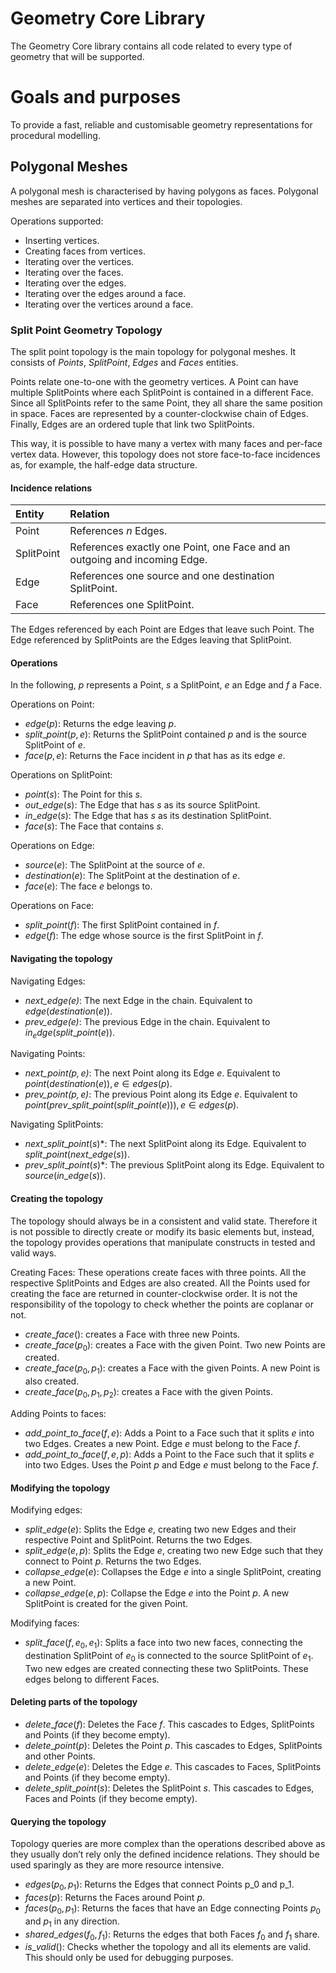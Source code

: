 # Geometry Core Library

The Geometry Core library contains all code related to every type of geometry that will be supported.

# Goals and purposes

To provide a fast, reliable and customisable geometry representations for procedural modelling.

## Polygonal Meshes

A polygonal mesh is characterised by having polygons as faces. Polygonal meshes are separated into vertices and their topologies.

Operations supported:
 
 * Inserting vertices.
 * Creating faces from vertices.
 * Iterating over the vertices.
 * Iterating over the faces.
 * Iterating over the edges.
 * Iterating over the edges around a face.
 * Iterating over the vertices around a face.

### Split Point Geometry Topology

The split point topology is the main topology for polygonal meshes. It consists of _Points_, _SplitPoint_, _Edges_ and _Faces_ entities.

Points relate one-to-one with the geometry vertices. A Point can have multiple SplitPoints where each SplitPoint is contained in a different Face. Since all SplitPoints refer to the same Point, they all share the same position in space. Faces are represented by a counter-clockwise chain of Edges. Finally, Edges are an ordered tuple that link two SplitPoints.

This way, it is possible to have many a vertex with many faces and per-face vertex data. However, this topology does not store face-to-face incidences as, for example, the half-edge data structure.


#### Incidence relations

| Entity     | Relation                                              |
|:-----------|:------------------------------------------------------|
| Point      | References $n$ Edges.                                 |
| SplitPoint | References exactly one Point, one Face and an outgoing and incoming Edge. |
| Edge       | References one source and one destination SplitPoint. |
| Face       | References one SplitPoint.                            |

The Edges referenced by each Point are Edges that leave such Point. The Edge referenced by SplitPoints are the Edges leaving that SplitPoint.

#### Operations

In the following, $p$ represents a Point, $s$ a SplitPoint, $e$ an Edge and $f$ a Face.

Operations on Point:

* $edge(p)$:  Returns the edge leaving $p$.
* $split\_point(p, e)$: Returns the SplitPoint contained $p$ and is the source SplitPoint of $e$.
* $face(p, e)$: Returns the Face incident in $p$ that has as its edge $e$.

Operations on SplitPoint:

* $point(s)$: The Point for this $s$.
* $out\_edge(s)$: The Edge that has $s$ as its source SplitPoint.
* $in\_edge(s)$: The Edge that has $s$ as its destination SplitPoint.
* $face(s)$: The Face that contains $s$.

Operations on Edge:

* $source(e)$: The SplitPoint at the source of $e$.
* $destination(e)$: The SplitPoint at the destination of $e$.
* $face(e)$: The face $e$ belongs to.

Operations on Face:

* $split\_point(f)$: The first SplitPoint contained in $f$.
* $edge(f)$: The edge whose source is the first SplitPoint in $f$.

#### Navigating the topology

Navigating Edges:

* *$next\_edge(e)$*: The next Edge in the chain. Equivalent to $edge(destination(e))$.
* *$prev\_edge(e)$*: The previous Edge in the chain. Equivalent to $in_edge(split\_point(e))$.

Navigating Points:

* *$next\_point(p, e)$*: The next Point along its Edge $e$. Equivalent to $point(destination(e)), e \in edges(p)$.
* *$prev\_point(p, e)$*: The previous Point along its Edge $e$. Equivalent to $point(prev\_split\_point(split\_point(e))), e \in edges(p)$.

Navigating SplitPoints:

* $next\_split\_point(s)$*: The next SplitPoint along its Edge. Equivalent to $split\_point(next\_edge(s))$.
* $prev\_split\_point(s)$*: The previous SplitPoint along its Edge. Equivalent to $source(in\_edge(s))$.

#### Creating the topology

The topology should always be in a consistent and valid state. Therefore it is not possible to directly create or modify its basic elements but, instead, the topology provides operations that manipulate constructs in tested and valid ways.

Creating Faces:
These operations create faces with three points. All the respective SplitPoints and Edges are also created. All the Points used for creating the face are returned in counter-clockwise order. It is not the responsibility of the topology to check whether the points are coplanar or not.

* $create\_face()$: creates a Face with three new Points.
* $create\_face(p_0)$: creates a Face with the given Point. Two new Points are created.
* $create\_face(p_0, p_1)$: creates a Face with the given Points. A new Point is also created.
* $create\_face(p_0, p_1, p_2)$: creates a Face with the given Points.

Adding Points to faces:

* $add\_point\_to\_face(f, e)$: Adds a Point to a Face such that it splits $e$ into two Edges. Creates a new Point. Edge $e$ must belong to the Face $f$.
* $add\_point\_to\_face(f, e, p)$: Adds a Point to the Face such that it splits $e$ into two Edges. Uses the Point $p$ and Edge $e$ must belong to the Face $f$.

#### Modifying the topology

Modifying edges:

* $split\_edge(e)$: Splits the Edge $e$, creating two new Edges and their respective Point and SplitPoint. Returns the two Edges.
* $split\_edge(e, p)$: Splits the Edge $e$, creating two new Edge such that they connect to Point $p$. Returns the two Edges.
* $collapse\_edge(e)$: Collapses the Edge $e$ into a single SplitPoint, creating a new Point.
* $collapse\_edge(e, p)$: Collapse the Edge $e$ into the Point $p$. A new SplitPoint is created for the given Point.

Modifying faces:

* $split\_face(f, e_0, e_1)$: Splits a face into two new faces, connecting the destination SplitPoint of $e_0$ is connected to the source SplitPoint of $e_1$. Two new edges are created connecting these two SplitPoints. These edges belong to different Faces.

#### Deleting parts of the topology

* $delete\_face(f)$: Deletes the Face $f$. This cascades to Edges, SplitPoints and Points (if they become empty).
* $delete\_point(p)$: Deletes the Point $p$. This cascades to Edges, SplitPoints and other Points.
* $delete\_edge(e)$: Deletes the Edge $e$. This cascades to Faces, SplitPoints and Points (if they become empty).
* $delete\_split\_point(s)$: Deletes the SplitPoint $s$. This cascades to Edges, Faces and Points (if they become empty).

#### Querying the topology

Topology queries are more complex than the operations described above as they usually don’t rely only the defined incidence relations. They should be used sparingly as they are more resource intensive.

* $edges(p_0, p_1)$: Returns the Edges that connect Points p_0 and p_1.
* $faces(p)$: Returns the Faces around Point $p$.
* $faces(p_0, p_1)$: Returns the faces that have an Edge connecting Points $p_0$ and $p_1$ in any direction.
* $shared\_edges(f_0, f_1)$: Returns the edges that both Faces $f_0$ and $f_1$ share.
* $is\_valid()$: Checks whether the topology and all its elements are valid. This should only be used for debugging purposes.